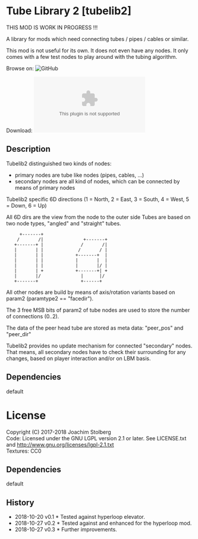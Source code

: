 # Tube Library 2 [tubelib2]

THIS MOD IS WORK IN PROGRESS !!!

A library for mods which need connecting tubes / pipes / cables or similar.

This mod is not useful for its own. It does not even have any nodes.
It only comes with a few test nodes to play around with the tubing algorithm.

Browse on: ![GitHub](https://github.com/joe7575/tubelib2)

Download: ![GitHub](https://github.com/joe7575/tubelib2/archive/master.zip)


## Description

Tubelib2 distinguished two kinds of nodes:
- primary nodes are tube like nodes (pipes, cables, ...)
- secondary nodes are all kind of nodes, which can be connected by means of primary nodes

Tubelib2 specific 6D directions (1 = North, 2 = East, 3 = South, 4 = West, 5 = Down, 6 = Up)

All 6D dirs are the view from the node to the outer side
Tubes are based on two node types, "angled" and "straight" tubes.
  
  
         +-------+
        /       /|               +-------+
       +-------+ |              /       /|
       |       | |             /       / |
       |       | |            +-------+  |
       |       | |            |       |  |
       |       | |            |       |/ |
       |       | +            +-------+| +
       |       |/               |      |/
       +-------+                +------+
  
  
All other nodes are build by means of axis/rotation variants based on param2
 (paramtype2 == "facedir").

The 3 free MSB bits of param2 of tube nodes are used to store the number of connections (0..2).

The data of the peer head tube are stored as meta data: "peer_pos" and "peer_dir"

Tubelib2 provides no update mechanism for connected "secondary" nodes.
That means, all secondary nodes have to check their surrounding for any changes, 
based on player interaction and/or on LBM basis.



## Dependencies
default  

# License
Copyright (C) 2017-2018 Joachim Stolberg  
Code: Licensed under the GNU LGPL version 2.1 or later. See LICENSE.txt and http://www.gnu.org/licenses/lgpl-2.1.txt  
Textures: CC0

## Dependencies
default  

## History
- 2018-10-20  v0.1  * Tested against hyperloop elevator.
- 2018-10-27  v0.2  * Tested against and enhanced for the hyperloop mod.
- 2018-10-27  v0.3  * Further improvements.
